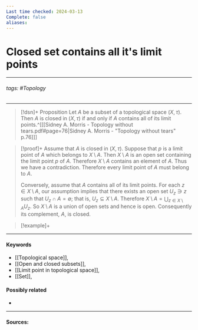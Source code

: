 ```yaml
---
Last time checked: 2024-03-13
Complete: false
aliases:
---
```

# Closed set contains all it's limit points
***
###### tags: #Topology 
***
>[!dsn]+ Proposition
>Let $A$ be a subset of a topological space $(X,\tau)$. Then $A$ is closed in $(X,\tau)$ if and only if $A$ contains all of its limit points.^[[[Sidney A. Morris - Topology without tears.pdf#page=76|Sidney A. Morris - "Topology without tears" p.76]]]

>[!proof]+
>Assume that $A$ is closed in $(X,\tau)$. Suppose that $p$ is a limit point of $A$ which belongs to $X\setminus A$. Then $X\setminus A$ is an open set containing the limit point $p$ of $A$. Therefore $X\setminus A$ contains an element of $A$. Thus we have a contradiction. Therefore every limit point of $A$ must belong to $A$.
>
>Conversely, assume that $A$ contains all of its limit points. For each $z\in X\setminus A$, our assumption implies that there exists an open set $U_{z}\ni z$ such that $U_{z}\cap A=\emptyset$; that is, $U_{z}\subseteq X\setminus A$. Therefore $X\setminus A=\bigcup_{z\in X\setminus A}U_{z}$. So $X\setminus A$ is a union of open sets and hence is open. Consequently its complement, $A$, is closed.

>[!example]+
>

***
#### Keywords
- [[Topological space]],
- [[Open and closed subsets]],
- [[Limit point in topological space]],
- [[Set]],
#### Possibly related
- 
***
#### Sources: